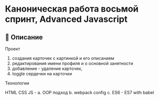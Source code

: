 # Каноническая работа восьмой спринт, Advanced Javascript

## :thinking: Описание

Проект 
1. создания карточек с картинкой и его описанием
2. редактирования имени профиля и о основной занятности
3. добавление - удаление карточек, 
4. toggle сердечки на карточки

Технологии

HTML
CSS
JS - 
      a. OOP подход
      b. webpack config
      c. ES6 - ES7 with babel
